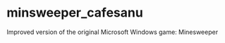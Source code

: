 minsweeper_cafesanu
===================

Improved version of the original Microsoft Windows game: Minesweeper
